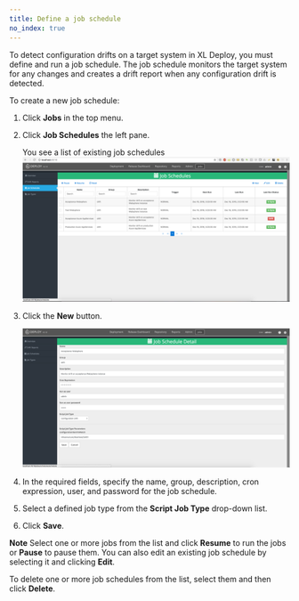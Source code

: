 ```yaml
---
title: Define a job schedule
no_index: true
---
```


To detect configuration drifts on a target system in XL Deploy, you must define and run a job schedule. The job schedule monitors the target system for any changes and creates a drift report when any configuration drift is detected.

To create a new job schedule:

1. Click **Jobs** in the top menu.
1. Click **Job Schedules** the left pane.

    You see a list of existing job schedules
    ![Job Schedules](images/job-schedule.png)

1. Click the **New** button.

    ![Job Schedule Detail](images/job-schedule-detail.png)

1. In the required fields, specify the name, group, description, cron expression, user, and password for the job schedule.
1. Select a defined job type from the **Script Job Type** drop-down list.
1. Click **Save**.

**Note** Select one or more jobs from the list and click **Resume** to run the jobs or **Pause** to pause them. You can also edit an existing job schedule by selecting it and clicking **Edit**.

To delete one or more job schedules from the list, select them and then click **Delete**.
